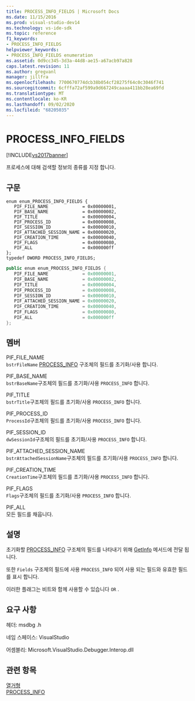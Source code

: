 ```yaml
---
title: PROCESS_INFO_FIELDS | Microsoft Docs
ms.date: 11/15/2016
ms.prod: visual-studio-dev14
ms.technology: vs-ide-sdk
ms.topic: reference
f1_keywords:
- PROCESS_INFO_FIELDS
helpviewer_keywords:
- PROCESS_INFO_FIELDS enumeration
ms.assetid: 0d9cc345-3d3a-44d8-ae15-a67acb97a828
caps.latest.revision: 11
ms.author: gregvanl
manager: jillfra
ms.openlocfilehash: 7700670774dcb38b054cf28275f64c0c3046f741
ms.sourcegitcommit: 6cfffa72af599a9d667249caaaa411bb28ea69fd
ms.translationtype: MT
ms.contentlocale: ko-KR
ms.lasthandoff: 09/02/2020
ms.locfileid: "68205035"
---
```

# <a name="process_info_fields"></a>PROCESS_INFO_FIELDS
[!INCLUDE[vs2017banner](../../../includes/vs2017banner.md)]

프로세스에 대해 검색할 정보의 종류를 지정 합니다.  
  
## <a name="syntax"></a>구문  
  
```cpp#  
enum enum_PROCESS_INFO_FIELDS {   
   PIF_FILE_NAME             = 0x00000001,  
   PIF_BASE_NAME             = 0x00000002,  
   PIF_TITLE                 = 0x00000004,  
   PIF_PROCESS_ID            = 0x00000008,  
   PIF_SESSION_ID            = 0x00000010,  
   PIF_ATTACHED_SESSION_NAME = 0x00000020,  
   PIF_CREATION_TIME         = 0x00000040,  
   PIF_FLAGS                 = 0x00000080,  
   PIF_ALL                   = 0x000000ff  
};  
typedef DWORD PROCESS_INFO_FIELDS;  
```  
  
```csharp  
public enum enum_PROCESS_INFO_FIELDS {   
   PIF_FILE_NAME             = 0x00000001,  
   PIF_BASE_NAME             = 0x00000002,  
   PIF_TITLE                 = 0x00000004,  
   PIF_PROCESS_ID            = 0x00000008,  
   PIF_SESSION_ID            = 0x00000010,  
   PIF_ATTACHED_SESSION_NAME = 0x00000020,  
   PIF_CREATION_TIME         = 0x00000040,  
   PIF_FLAGS                 = 0x00000080,  
   PIF_ALL                   = 0x000000ff  
};  
```  
  
## <a name="members"></a>멤버  
 PIF_FILE_NAME  
 `bstrFileName` [PROCESS_INFO](../../../extensibility/debugger/reference/process-info.md) 구조체의 필드를 초기화/사용 합니다.  
  
 PIF_BASE_NAME  
 `bstrBaseName`구조체의 필드를 초기화/사용 `PROCESS_INFO` 합니다.  
  
 PIF_TITLE  
 `bstrTitle`구조체의 필드를 초기화/사용 `PROCESS_INFO` 합니다.  
  
 PIF_PROCESS_ID  
 `ProcessId`구조체의 필드를 초기화/사용 `PROCESS_INFO` 합니다.  
  
 PIF_SESSION_ID  
 `dwSessionId`구조체의 필드를 초기화/사용 `PROCESS_INFO` 합니다.  
  
 PIF_ATTACHED_SESSION_NAME  
 `bstrAttachedSessionName`구조체의 필드를 초기화/사용 `PROCESS_INFO` 합니다.  
  
 PIF_CREATION_TIME  
 `CreationTime`구조체의 필드를 초기화/사용 `PROCESS_INFO` 합니다.  
  
 PIF_FLAGS  
 `Flags`구조체의 필드를 초기화/사용 `PROCESS_INFO` 합니다.  
  
 PIF_ALL  
 모든 필드를 채웁니다.  
  
## <a name="remarks"></a>설명  
 초기화할 [PROCESS_INFO](../../../extensibility/debugger/reference/process-info.md) 구조체의 필드를 나타내기 위해 [GetInfo](../../../extensibility/debugger/reference/idebugprocess2-getinfo.md) 메서드에 전달 됩니다.  
  
 또한 `Fields` 구조체의 필드에 사용 `PROCESS_INFO` 되어 사용 되는 필드와 유효한 필드를 표시 합니다.  
  
 이러한 플래그는 비트와 함께 사용할 수 있습니다 `OR` .  
  
## <a name="requirements"></a>요구 사항  
 헤더: msdbg .h  
  
 네임 스페이스: VisualStudio  
  
 어셈블리: Microsoft.VisualStudio.Debugger.Interop.dll  
  
## <a name="see-also"></a>관련 항목  
 [열거형](../../../extensibility/debugger/reference/enumerations-visual-studio-debugging.md)   
 [PROCESS_INFO](../../../extensibility/debugger/reference/process-info.md)
